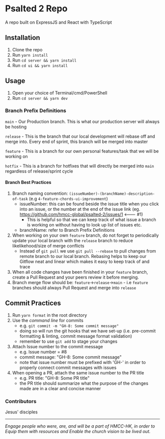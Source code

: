 # Psalted 2 Repo

A repo built on ExpressJS and React with TypeScript

## Installation

1. Clone the repo
2. Run `yarn install`
3. Run `cd server && yarn install`
4. Run `cd ui && yarn install`

## Usage

1. Open your choice of Terminal/cmd/PowerShell
2. Run `cd server && yarn dev`

### Branch Prefix Definitions

`main` - Our Production branch. This is what our production server will always be hosting

`release` - This is the branch that our local development will rebase off and merge into. Every end of sprint, this branch will be merged into master

`feature` - This is a branch for our own personal features/task that we will be working on

`hotfix` - This is a branch for hotfixes that will directly be merged into `main` regardless of release/sprint cycle

#### Branch Best Practices

1. Branch naming convention: `(issueNumber)-(branchName)-description-of-task` (e.g `4-feature-chords-ui-improvement`)
   - issueNumber: this can be found beside the issue title when you click into an issue, or the number at the end of the issue link (eg. https://github.com/hmcc-global/psalted-2/issues/1 <--- #1)
     - This is helpful so that we can keep track of what issue a branch is working on without having to look up list of issues etc.
   - branchName: refer to Branch Prefix Definitions
2. When working on your own `feature` branch, do not forget to periodically update your local branch with the `release` branch to reduce likelikehood/size of merge conflicts
   - Instead of `git pull` we use `git pull --rebase` to pull changes from remote branch to our local branch. Rebasing helps to keep our Gitflow neat and linear which makes it easy to keep track of and trace
3. When all code changes have been finished in your `feature` branch, create a Pull Request and your peers review it before merging.
4. Branch merge flow should be: `feature`->`release`->`main` - i.e `feature` branches should always Pull Request and merge into `release`

## Commit Practices

1. Run `yarn format` in the root directory
2. Use the _command line_ for commits
   - e.g. `git commit -m "GH-8: Some commit message"`
   - doing so will run the git hooks that we have set-up (i.e. pre-commit formatting & linting, commit message format validation)
   - remember to use `git add` to stage your changes
3. Attach Issue number to the commit message
   - e.g. Issue number = #8
   - commit message: "GH-8: Some commit message"
   - note that issue number must be prefixed with 'GH-' in order to properly connect commit messages with issues
4. When opening a PR, attach the same issue number to the PR title
   - e.g. PR title: "GH-8: Some PR title"
   - the PR title should summarize what the purpose of the changes made are in a clear and concise manner

### Contributors

Jesus' disciples

---

_Engage people who were, are, and will be a part of HMCC-HK, in order to Equip them with resources and Enable the church vision to be lived out._
